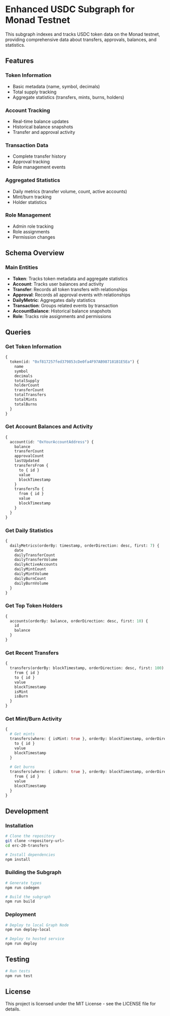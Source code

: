 # Enhanced USDC Subgraph for Monad Testnet

This subgraph indexes and tracks USDC token data on the Monad testnet, providing comprehensive data about transfers, approvals, balances, and statistics.

## Features

### Token Information
- Basic metadata (name, symbol, decimals)
- Total supply tracking
- Aggregate statistics (transfers, mints, burns, holders)

### Account Tracking
- Real-time balance updates
- Historical balance snapshots
- Transfer and approval activity

### Transaction Data
- Complete transfer history
- Approval tracking
- Role management events

### Aggregated Statistics
- Daily metrics (transfer volume, count, active accounts)
- Mint/burn tracking
- Holder statistics

### Role Management
- Admin role tracking
- Role assignments
- Permission changes

## Schema Overview

### Main Entities

- **Token**: Tracks token metadata and aggregate statistics
- **Account**: Tracks user balances and activity
- **Transfer**: Records all token transfers with relationships
- **Approval**: Records all approval events with relationships
- **DailyMetric**: Aggregates daily statistics
- **Transaction**: Groups related events by transaction
- **AccountBalance**: Historical balance snapshots
- **Role**: Tracks role assignments and permissions

## Queries

### Get Token Information

```graphql
{
  token(id: "0xf817257fed379853cDe0fa4F97AB987181B1E5Ea") {
    name
    symbol
    decimals
    totalSupply
    holderCount
    transferCount
    totalTransfers
    totalMints
    totalBurns
  }
}
```

### Get Account Balances and Activity

```graphql
{
  account(id: "0xYourAccountAddress") {
    balance
    transferCount
    approvalCount
    lastUpdated
    transfersFrom {
      to { id }
      value
      blockTimestamp
    }
    transfersTo {
      from { id }
      value
      blockTimestamp
    }
  }
}
```

### Get Daily Statistics

```graphql
{
  dailyMetrics(orderBy: timestamp, orderDirection: desc, first: 7) {
    date
    dailyTransferCount
    dailyTransferVolume
    dailyActiveAccounts
    dailyMintCount
    dailyMintVolume
    dailyBurnCount
    dailyBurnVolume
  }
}
```

### Get Top Token Holders

```graphql
{
  accounts(orderBy: balance, orderDirection: desc, first: 10) {
    id
    balance
  }
}
```

### Get Recent Transfers

```graphql
{
  transfers(orderBy: blockTimestamp, orderDirection: desc, first: 100) {
    from { id }
    to { id }
    value
    blockTimestamp
    isMint
    isBurn
  }
}
```

### Get Mint/Burn Activity

```graphql
{
  # Get mints
  transfers(where: { isMint: true }, orderBy: blockTimestamp, orderDirection: desc) {
    to { id }
    value
    blockTimestamp
  }
  
  # Get burns
  transfers(where: { isBurn: true }, orderBy: blockTimestamp, orderDirection: desc) {
    from { id }
    value
    blockTimestamp
  }
}
```

## Development

### Installation

```bash
# Clone the repository
git clone <repository-url>
cd erc-20-transfers

# Install dependencies
npm install
```

### Building the Subgraph

```bash
# Generate types
npm run codegen

# Build the subgraph
npm run build
```

### Deployment

```bash
# Deploy to local Graph Node
npm run deploy-local

# Deploy to hosted service
npm run deploy
```

## Testing

```bash
# Run tests
npm run test
```

## License

This project is licensed under the MIT License - see the LICENSE file for details.
